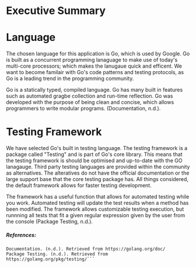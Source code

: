 # Executive Summary

Language
=
The chosen language for this application is Go, which is used by Google. Go is built as a concurrent programming lanaguage to make use of today's multi-core processors; which makes the lanugaue quick and efficent. We want to become familair with Go's code patterns and testing protocols, as Go is a leading trend in the programming community.

Go is a statically typed, compiled language. Go has many built in features such as automated gragbe collection and run-time reflection. Go was developed with the purpose of being clean and concise, which allows programmers to write modular programs. (Documentation, n.d.).

Testing Framework
=
We have selected Go's built in testing language. The testing framework is a package called "Testing" and is part of Go's core library. This means that the testing framework is should be optimised and up-to-date with the GO lanagauge. Third party testing languages are provided within the community as alternatives. The alteratives do not have the official documentation or the large support base that the core testing package has. All things considered, the default framework allows for faster testing development.

The framework has a useful function that allows for automated testing while you work. Automated testing will update the test results when a method has been modified. The framework allows customizable testing execution, but runnning all tests that fit a given regular expression given by the user from the console (Package Testing, n.d.).

##### References:
```
Documentation. (n.d.). Retrieved from https://golang.org/doc/
Package Testing. (n.d.). Retrieved from https://golang.org/pkg/testing/```

